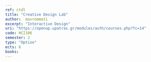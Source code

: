 ```yaml
---
ref: ctdl
title: "Creative Design Lab"
author:  mavrommati
excerpt: "Interactive Design"
uri: "https://openup.upatras.gr/modules/auth/courses.php?fc=14"
code: HCI106
semester: 2
type: "Option"
ects: 6
books: 
---
```


